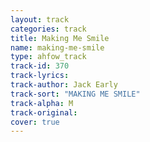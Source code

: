 ```yaml
---
layout: track
categories: track
title: Making Me Smile
name: making-me-smile
type: ahfow_track
track-id: 370
track-lyrics: 
track-author: Jack Early
track-sort: "MAKING ME SMILE"
track-alpha: M
track-original: 
cover: true
---
```

